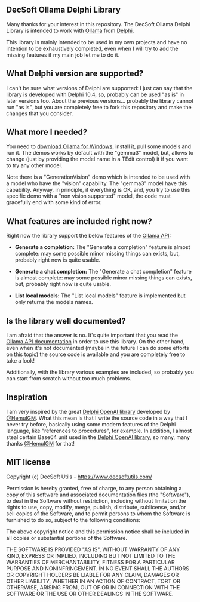 
DecSoft Ollama Delphi Library
-----------------------------

Many thanks for your interest in this repository. The DecSoft Ollama Delphi
Library is intended to work with [Ollama](https://github.com/ollama/ollama)
from [Delphi]([Delphi](https://www.embarcadero.com/products/delphi)).

This library is mainly intended to be used in my own projects and have no
intention to be exhaustively completed, even when I will try to add the
missing features if my main job let me to do it.


What Delphi version are supported?
----------------------------------

I can't be sure what versions of Delphi are supported: I just can say that
the library is developed with Delphi 10.4, so, probably can be used "as is"
in later versions too. About the previous versions... probably the library
cannot run "as is", but you are completely free to fork this repository
and make the changes that you consider.


What more I needed?
-------------------

You need to [download Ollama for Windows](https://ollama.com/download/windows),
install it, pull some models and run it. The demos works by default with the
"gemma3" model, but, allows to change (just by providing the model name in a
TEdit control) it if you want to try any other model.

Note there is a "GenerationVision" demo which is intended to be used with a model
who have the "vision" capability. The "gemma3" model have this capability. Anyway,
in principle, if everything is OK, and, you try to use this specific demo with a
"non vision supported" model, the code must gracefully end with some kind of error.


What features are included right now?
-------------------------------------

Right now the library support the below features of the
[Ollama API](https://ollama.readthedocs.io/en/api/):

* **Generate a completion:** The "Generate a completion" feature is almost
complete: may some possible minor missing things can exists, but, probably
right now is quite usable.

* **Generate a chat completion:** The "Generate a chat completion" feature
is almost complete: may some possible minor missing things can exists, but,
probably right now is quite usable.

* **List local models:** The "List local models" feature is implemented but
only returns the models names.


Is the library well documented?
-------------------------------

I am afraid that the answer is no. It's quite important that you read the
[Ollama API documentation](https://ollama.readthedocs.io/en/api/) in order
to use this library. On the other hand, even when it's not documented
(maybe in the future I can do some efforts on this topic)  the source code
is available and you are completely free to take a look!

Additionally, with the library various examples are included, so probably
you can start from scratch without too much problems.


Inspiration
-----------

I am very inspired by the great
[Delphi OpenAI library](https://github.com/HemulGM/DelphiOpenAI) developed
by [@HemulGM](https://github.com/HemulGM). What this mean is that I write
the source code in a way that I never try before, basically using some
modern features of the Delphi language, like "references to procedures",
for example. In addition, I almost steal certain Base64 unit used in
the [Delphi OpenAI library](https://github.com/HemulGM/DelphiOpenAI),
so many, many thanks [@HemulGM](https://github.com/HemulGM) for that!


MIT license
-----------

Copyright (c) DecSoft Utils - https://www.decsoftutils.com/

Permission is hereby granted, free of charge, to any person obtaining a copy
of this software and associated documentation files (the "Software"), to deal
in the Software without restriction, including without limitation the rights
to use, copy, modify, merge, publish, distribute, sublicense, and/or sell
copies of the Software, and to permit persons to whom the Software is
furnished to do so, subject to the following conditions:

The above copyright notice and this permission notice shall be included in all
copies or substantial portions of the Software.

THE SOFTWARE IS PROVIDED "AS IS", WITHOUT WARRANTY OF ANY KIND, EXPRESS OR
IMPLIED, INCLUDING BUT NOT LIMITED TO THE WARRANTIES OF MERCHANTABILITY,
FITNESS FOR A PARTICULAR PURPOSE AND NONINFRINGEMENT. IN NO EVENT SHALL THE
AUTHORS OR COPYRIGHT HOLDERS BE LIABLE FOR ANY CLAIM, DAMAGES OR OTHER
LIABILITY, WHETHER IN AN ACTION OF CONTRACT, TORT OR OTHERWISE, ARISING FROM,
OUT OF OR IN CONNECTION WITH THE SOFTWARE OR THE USE OR OTHER DEALINGS IN THE
SOFTWARE.